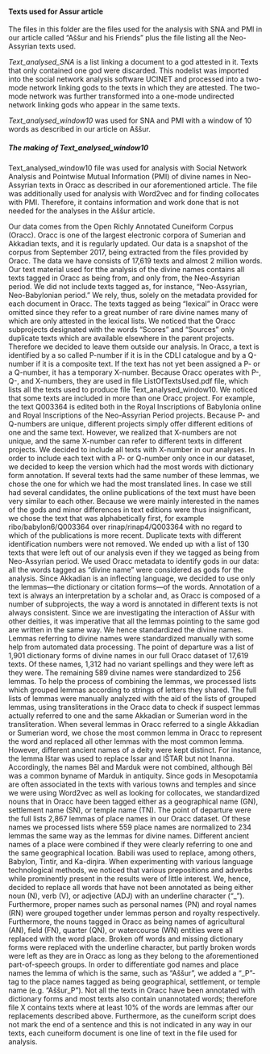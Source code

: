#### Texts used for Assur article

The files in this folder are the files used for the analysis with SNA and PMI in our article called “Aššur and his Friends” plus the file listing all the Neo-Assyrian texts used.

*Text_analysed_SNA* is a list linking a document to a god attested in it. Texts that only contained one god were discarded. This nodelist was imported into the social network analysis software UCINET and processed into a two-mode network linking gods to the texts in which they are attested. The two-mode network was further transformed into a one-mode undirected network linking gods who appear in the same texts.

*Text_analysed_window10* was used for SNA and PMI with a window of 10 words as described in our article on Aššur.

##### The making of Text_analysed_window10
Text_analysed_window10 file was used for analysis with Social Network Analysis and Pointwise Mutual Information (PMI) of divine names in Neo-Assyrian texts in Oracc as described in our aforementioned article. The file was additionally used for analysis with Word2vec and for finding collocates with PMI. Therefore, it contains information and work done that is not needed for the analyses in the Aššur article.

Our data comes from the Open Richly Annotated Cuneiform Corpus (Oracc). Oracc is one of the largest electronic corpora of Sumerian and Akkadian texts, and it is regularly updated. Our data is a snapshot of the corpus from September 2017, being extracted from the files provided by Oracc. The data we have consists of 17,619  texts and almost 2 million words. Our text material used for tthe analysis of the divine names contains all texts tagged in Oracc as being from, and only from, the Neo-Assyrian period. We did not include texts tagged as, for instance, “Neo-Assyrian, Neo-Babylonian period.” We rely, thus, solely on the metadata provided for each document in Oracc. The texts tagged as being “lexical” in Oracc were omitted since they refer to a great number of rare divine names many of which are only attested in the lexical lists.
We noticed that the Oracc subprojects designated with the words “Scores” and “Sources” only duplicate texts which are available elsewhere in the parent projects. Therefore we decided to leave them outside our analysis.
In Oracc, a text is identified by a so called P-number if it is in the CDLI catalogue and by a Q-number if it is a composite text. If the text has not yet been assigned a P- or a Q-number, it has a temporary X-number. Because Oracc operates with P-, Q-, and X-numbers, they are used in file ListOfTextsUsed.pdf file, which lists all the texts used to produce file Text_analysed_window10. 
We noticed that some texts are included in more than one Oracc project. For example, the text Q003364 is edited both in the Royal Inscriptions of Babylonia online and Royal Inscriptions of the Neo-Assyrian Period projects. Because P- and Q-numbers are unique, different projects simply offer different editions of one and the same text. However, we realized that X-numbers are not unique, and the same X-number can refer to different texts in different projects. We decided to include all texts with X-number in our analyses.
In order to include each text with a P- or Q-number only once in our dataset, we decided to keep the version which had the most words with dictionary form annotation. If several texts had the same number of these lemmas, we chose the one for which we had the most translated lines. In case we still had several candidates, the online publications of the text must have been very similar to each other. Because we were mainly interested in the names of the gods and minor differences in text editions were thus insignificant, we chose the text that was alphabetically first, for example ribo/babylon6/Q003364 over rinap/rinap4/Q003364 with no regard to which of the publications is more recent. Duplicate texts with different identification numbers were not removed. We ended up with a list of 130 texts that were left out of our analysis even if they we tagged as being from Neo-Assyrian period.
We used Oracc metadata to identify gods in our data: all the words tagged as “divine name” were considered as gods for the analysis. Since Akkadian is an inflecting language, we decided to use only the lemmas—the dictionary or citation forms—of the words. Annotation of a text is always an interpretation by a scholar and, as Oracc is composed of a number of subprojects, the way a word is annotated in different texts is not always consistent. Since we are investigating the interaction of Aššur with other deities, it was imperative that all the lemmas pointing to the same god are written in the same way. We hence standardized the divine names.
Lemmas referring to divine names were standardized manually with some help from automated data processing. The point of departure was a list of 1,901 dictionary forms of divine names in our full Oracc dataset of 17,619  texts. Of these names, 1,312 had no variant spellings and they were left as they were. The remaining 589 divine names were standardized to 256 lemmas. To help the process of combining the lemmas, we processed lists which grouped lemmas according to strings of letters they shared. The full lists of lemmas were manually analyzed with the aid of the lists of grouped lemmas, using transliterations in the Oracc data to check if suspect lemmas actually referred to one and the same Akkadian or Sumerian word in the transliteration. When several lemmas in Oracc referred to a single Akkadian or Sumerian word, we chose the most common lemma in Oracc to represent the word and replaced all other lemmas with the most common lemma. However, different ancient names of a deity were kept distinct. For instance, the lemma Ištar was used to replace Issar and IŠTAR but not Inanna. Accordingly, the names Bēl and Marduk were not combined, although Bēl was a common byname of Marduk in antiquity.
Since gods in Mesopotamia are often associated in the texts with various towns and temples and since we were using Word2vec as well as looking for collocates, we  standardized nouns that in Oracc have been tagged either as a geographical name (GN), settlement name (SN), or temple name (TN). The point of departure were the full lists 2,867 lemmas of place names in our Oracc dataset. Of these names we processed lists where  559 place names are normalized to 234 lemmas the same way as the lemmas for divine names. Different ancient names of a place were combined if they were clearly referring to one and the same geographical location. Babili was used to replace, among others, Babylon, Tintir, and Ka-diŋira.
When experimenting with various language technological methods, we noticed that various prepositions and adverbs while prominently present in the results were of little interest. We, hence, decided to replace all words that have not been annotated as being either noun (N), verb (V), or adjective (ADJ) with an underline character (“_”). Furthermore, proper names such as personal names (PN) and royal names (RN) were grouped together under lemmas person and royalty respectively. Furthermore, the nouns tagged in Oracc as being names of agricultural (AN), field (FN), quarter (QN), or watercourse (WN) entities were all replaced with the word place. Broken off words and missing dictionary forms were replaced with the underline character, but partly broken words were left as they are in Oracc as long as they belong to the aforementioned part-of-speech groups. In order to differentiate god names and place names the lemma of which is the same, such as “Aššur”, we added a “_P”-tag to the place names tagged as being geographical, settlement, or temple name (e.g. “Aššur_P”).
Not all the texts in Oracc have been annotated with dictionary forms and most texts also contain unannotated words; therefore file X contains texts where at least 10% of the words are lemmas after our replacements described above. Furthermore, as the cuneiform script does not mark the end of a sentence and this is not indicated in any way in our texts, each cuneiform document is one line of text in the file used for analysis.



